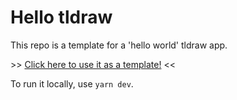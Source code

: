 # Hello tldraw

This repo is a template for a 'hello world' tldraw app.

\>\> [Click here to use it as a template!](https://github.com/TodePond/hello-tldraw/generate) <<

To run it locally, use `yarn dev`.
